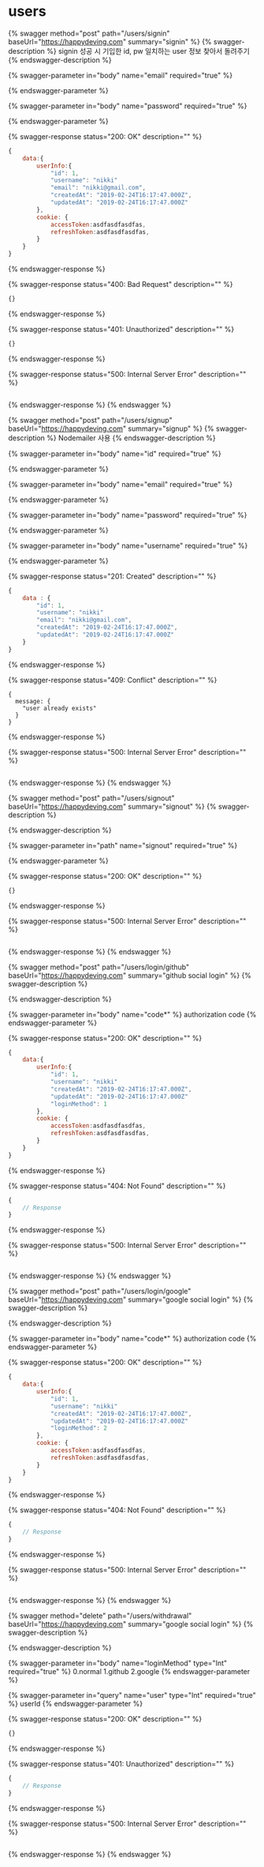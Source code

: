 # users

{% swagger method="post" path="/users/signin" baseUrl="https://happydeving.com" summary="signin" %}
{% swagger-description %}
signin 성공 시 기입한 id, pw 일치하는 user 정보 찾아서 돌려주기
{% endswagger-description %}

{% swagger-parameter in="body" name="email" required="true" %}

{% endswagger-parameter %}

{% swagger-parameter in="body" name="password" required="true" %}

{% endswagger-parameter %}

{% swagger-response status="200: OK" description="" %}
```javascript
{
    data:{
        userInfo:{
            "id": 1,
            "username": "nikki"
            "email": "nikki@gmail.com",
            "createdAt": "2019-02-24T16:17:47.000Z",
            "updatedAt": "2019-02-24T16:17:47.000Z"
        },
        cookie: {
            accessToken:asdfasdfasdfas,
            refreshToken:asdfasdfasdfas,
        }       
    }
}
```
{% endswagger-response %}

{% swagger-response status="400: Bad Request" description="" %}
```javascript
{}
```
{% endswagger-response %}

{% swagger-response status="401: Unauthorized" description="" %}
```javascript
{}
```
{% endswagger-response %}

{% swagger-response status="500: Internal Server Error" description="" %}
```javascript
```
{% endswagger-response %}
{% endswagger %}

{% swagger method="post" path="/users/signup" baseUrl="https://happydeving.com" summary="signup" %}
{% swagger-description %}
Nodemailer 사용
{% endswagger-description %}

{% swagger-parameter in="body" name="id" required="true" %}

{% endswagger-parameter %}

{% swagger-parameter in="body" name="email" required="true" %}

{% endswagger-parameter %}

{% swagger-parameter in="body" name="password" required="true" %}

{% endswagger-parameter %}

{% swagger-parameter in="body" name="username" required="true" %}

{% endswagger-parameter %}

{% swagger-response status="201: Created" description="" %}
```javascript
{
    data : {
        "id": 1,
        "username": "nikki"
        "email": "nikki@gmail.com",
        "createdAt": "2019-02-24T16:17:47.000Z",
        "updatedAt": "2019-02-24T16:17:47.000Z"
    }
}
```
{% endswagger-response %}

{% swagger-response status="409: Conflict" description="" %}
```
{ 
  message: {
    "user already exists"
  }
}
```
{% endswagger-response %}

{% swagger-response status="500: Internal Server Error" description="" %}
```javascript
```
{% endswagger-response %}
{% endswagger %}

{% swagger method="post" path="/users/signout" baseUrl="https://happydeving.com" summary="signout" %}
{% swagger-description %}

{% endswagger-description %}

{% swagger-parameter in="path" name="signout" required="true" %}

{% endswagger-parameter %}

{% swagger-response status="200: OK" description="" %}
```javascript
{}
```
{% endswagger-response %}

{% swagger-response status="500: Internal Server Error" description="" %}
```javascript
```
{% endswagger-response %}
{% endswagger %}

{% swagger method="post" path="/users/login/github" baseUrl="https://happydeving.com" summary="github social login" %}
{% swagger-description %}

{% endswagger-description %}

{% swagger-parameter in="body" name="code*" %}
authorization code
{% endswagger-parameter %}

{% swagger-response status="200: OK" description="" %}
```javascript
{
    data:{
        userInfo:{
            "id": 1,
            "username": "nikki"
            "createdAt": "2019-02-24T16:17:47.000Z",
            "updatedAt": "2019-02-24T16:17:47.000Z"
            "loginMethod": 1
        },
        cookie: {
            accessToken:asdfasdfasdfas,
            refreshToken:asdfasdfasdfas,
        }       
    }
}
```
{% endswagger-response %}

{% swagger-response status="404: Not Found" description="" %}
```javascript
{
    // Response
}
```
{% endswagger-response %}

{% swagger-response status="500: Internal Server Error" description="" %}
```javascript
```
{% endswagger-response %}
{% endswagger %}

{% swagger method="post" path="/users/login/google" baseUrl="https://happydeving.com" summary="google social login" %}
{% swagger-description %}

{% endswagger-description %}

{% swagger-parameter in="body" name="code*" %}
authorization code
{% endswagger-parameter %}

{% swagger-response status="200: OK" description="" %}
```javascript
{
    data:{
        userInfo:{
            "id": 1,
            "username": "nikki"
            "createdAt": "2019-02-24T16:17:47.000Z",
            "updatedAt": "2019-02-24T16:17:47.000Z"
            "loginMethod": 2
        },
        cookie: {
            accessToken:asdfasdfasdfas,
            refreshToken:asdfasdfasdfas,
        }       
    }
}
```
{% endswagger-response %}

{% swagger-response status="404: Not Found" description="" %}
```javascript
{
    // Response
}
```
{% endswagger-response %}

{% swagger-response status="500: Internal Server Error" description="" %}
```javascript
```
{% endswagger-response %}
{% endswagger %}

{% swagger method="delete" path="/users/withdrawal" baseUrl="https://happydeving.com" summary="google social login" %}
{% swagger-description %}

{% endswagger-description %}

{% swagger-parameter in="body" name="loginMethod" type="Int" required="true" %}
0.normal 1.github 2.google
{% endswagger-parameter %}

{% swagger-parameter in="query" name="user" type="Int" required="true" %}
userId
{% endswagger-parameter %}

{% swagger-response status="200: OK" description="" %}
```javascript
{}
```
{% endswagger-response %}

{% swagger-response status="401: Unauthorized" description="" %}
```javascript
{
    // Response
}
```
{% endswagger-response %}

{% swagger-response status="500: Internal Server Error" description="" %}
```javascript
```
{% endswagger-response %}
{% endswagger %}
